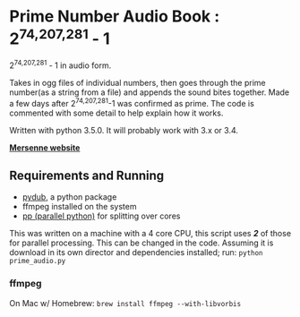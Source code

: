 # Prime Number Audio Book : 2<sup>74,207,281</sup> - 1

2<sup>74,207,281</sup> - 1 in audio form.

Takes in ogg files of individual numbers, then goes through the prime number(as a string from a file) and appends the sound bites together. Made a few days after 2<sup>74,207,281</sup>-1 was confirmed as prime. The code is commented with some detail to help explain how it works.

Written with python 3.5.0. It will probably work with 3.x or 3.4.

**[Mersenne website](http://www.mersenne.org/primes/)**

## Requirements and Running

* [pydub](https://github.com/jiaaro/pydub), a python package
* ffmpeg installed on the system
* [pp (parallel python)](http://www.parallelpython.com) for splitting over cores

This was written on a machine with a 4 core CPU, this script uses ***2*** of those for parallel processing. This can be changed in the code. Assuming it is download in its own director and dependencies installed; run: `python prime_audio.py`

### ffmpeg
On Mac w/ Homebrew:
`brew install ffmpeg --with-libvorbis`
